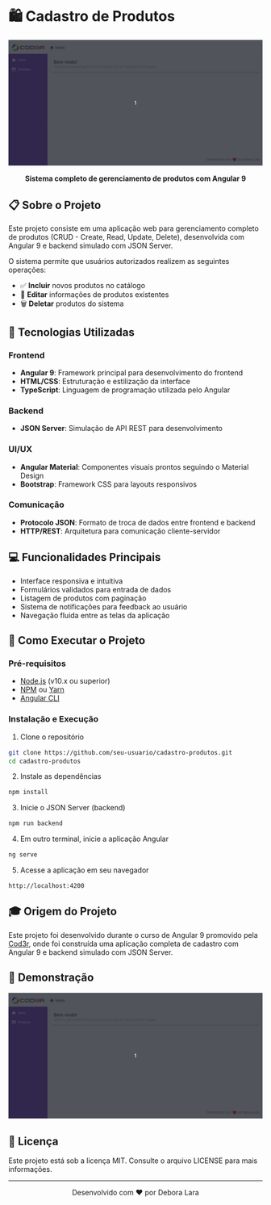 # 🛍️ Cadastro de Produtos

<p align="center">
  <img src="resource/Angular%209.gif" alt="Demo da aplicação" width="700"/>
</p>

<p align="center">
  <strong>Sistema completo de gerenciamento de produtos com Angular 9</strong>
</p>

## 📋 Sobre o Projeto

Este projeto consiste em uma aplicação web para gerenciamento completo de produtos (CRUD - Create, Read, Update, Delete), desenvolvida com Angular 9 e backend simulado com JSON Server.

O sistema permite que usuários autorizados realizem as seguintes operações:

- ✅ **Incluir** novos produtos no catálogo
- 🔄 **Editar** informações de produtos existentes
- 🗑️ **Deletar** produtos do sistema

## 🚀 Tecnologias Utilizadas

### Frontend
- **Angular 9**: Framework principal para desenvolvimento do frontend
- **HTML/CSS**: Estruturação e estilização da interface
- **TypeScript**: Linguagem de programação utilizada pelo Angular

### Backend
- **JSON Server**: Simulação de API REST para desenvolvimento

### UI/UX
- **Angular Material**: Componentes visuais prontos seguindo o Material Design
- **Bootstrap**: Framework CSS para layouts responsivos

### Comunicação
- **Protocolo JSON**: Formato de troca de dados entre frontend e backend
- **HTTP/REST**: Arquitetura para comunicação cliente-servidor

## 💻 Funcionalidades Principais

- Interface responsiva e intuitiva
- Formulários validados para entrada de dados
- Listagem de produtos com paginação
- Sistema de notificações para feedback ao usuário
- Navegação fluida entre as telas da aplicação

## 🔧 Como Executar o Projeto

### Pré-requisitos
- [Node.js](https://nodejs.org/) (v10.x ou superior)
- [NPM](https://www.npmjs.com/) ou [Yarn](https://yarnpkg.com/)
- [Angular CLI](https://cli.angular.io/)

### Instalação e Execução

1. Clone o repositório
```bash
git clone https://github.com/seu-usuario/cadastro-produtos.git
cd cadastro-produtos
```

2. Instale as dependências
```bash
npm install
```

3. Inicie o JSON Server (backend)
```bash
npm run backend
```

4. Em outro terminal, inicie a aplicação Angular
```bash
ng serve
```

5. Acesse a aplicação em seu navegador
```
http://localhost:4200
```

## 🎓 Origem do Projeto

Este projeto foi desenvolvido durante o curso de Angular 9 promovido pela [Cod3r](https://www.cod3r.com.br/), onde foi construída uma aplicação completa de cadastro com Angular 9 e backend simulado com JSON Server.

## 📸 Demonstração

<p align="center">
  <img src="resource/Angular%209.gif" alt="Demonstração do funcionamento da aplicação" width="700"/>
</p>

## 📝 Licença

Este projeto está sob a licença MIT. Consulte o arquivo LICENSE para mais informações.

---

<p align="center">Desenvolvido com ❤️ por Debora Lara</p>
